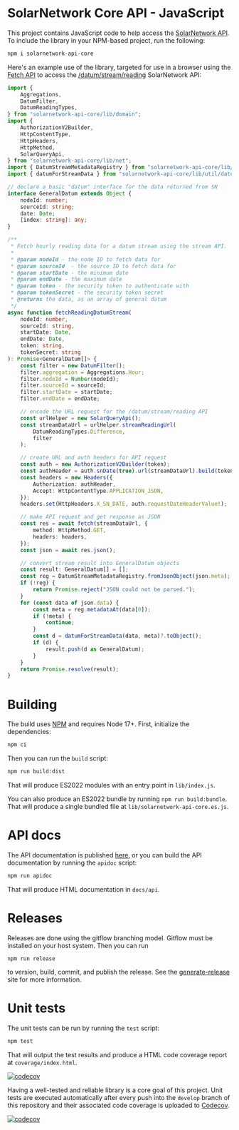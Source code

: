 # SolarNetwork Core API - JavaScript

This project contains JavaScript code to help access the [SolarNetwork API][solarnet-api].
To include the library in your NPM-based project, run the following:

```sh
npm i solarnetwork-api-core
```

Here's an example use of the library, targeted for use in a browser using the [Fetch API][fetch] to
access the [/datum/stream/reading][stream-reading] SolarNetwork API:

```ts
import {
	Aggregations,
	DatumFilter,
	DatumReadingTypes,
} from "solarnetwork-api-core/lib/domain";
import {
	AuthorizationV2Builder,
	HttpContentType,
	HttpHeaders,
	HttpMethod,
	SolarQueryApi,
} from "solarnetwork-api-core/lib/net";
import { DatumStreamMetadataRegistry } from "solarnetwork-api-core/lib/util";
import { datumForStreamData } from "solarnetwork-api-core/lib/util/datum";

// declare a basic "datum" interface for the data returned from SN
interface GeneralDatum extends Object {
	nodeId: number;
	sourceId: string;
	date: Date;
	[index: string]: any;
}

/**
 * Fetch hourly reading data for a datum stream using the stream API.
 *
 * @param nodeId - the node ID to fetch data for
 * @param sourceId  - the source ID to fetch data for
 * @param startDate - the minimum date
 * @param endDate - the maximum date
 * @param token - the security token to authenticate with
 * @param tokenSecret - the security token secret
 * @returns the data, as an array of general datum
 */
async function fetchReadingDatumStream(
	nodeId: number,
	sourceId: string,
	startDate: Date,
	endDate: Date,
	token: string,
	tokenSecret: string
): Promise<GeneralDatum[]> {
	const filter = new DatumFilter();
	filter.aggregation = Aggregations.Hour;
	filter.nodeId = Number(nodeId);
	filter.sourceId = sourceId;
	filter.startDate = startDate;
	filter.endDate = endDate;

	// encode the URL request for the /datum/stream/reading API
	const urlHelper = new SolarQueryApi();
	const streamDataUrl = urlHelper.streamReadingUrl(
		DatumReadingTypes.Difference,
		filter
	);

	// create URL and auth headers for API request
	const auth = new AuthorizationV2Builder(token);
	const authHeader = auth.snDate(true).url(streamDataUrl).build(tokenSecret);
	const headers = new Headers({
		Authorization: authHeader,
		Accept: HttpContentType.APPLICATION_JSON,
	});
	headers.set(HttpHeaders.X_SN_DATE, auth.requestDateHeaderValue!);

	// make API request and get response as JSON
	const res = await fetch(streamDataUrl, {
		method: HttpMethod.GET,
		headers: headers,
	});
	const json = await res.json();

	// convert stream result into GeneralDatum objects
	const result: GeneralDatum[] = [];
	const reg = DatumStreamMetadataRegistry.fromJsonObject(json.meta);
	if (!reg) {
		return Promise.reject("JSON could not be parsed.");
	}
	for (const data of json.data) {
		const meta = reg.metadataAt(data[0]);
		if (!meta) {
			continue;
		}
		const d = datumForStreamData(data, meta)?.toObject();
		if (d) {
			result.push(d as GeneralDatum);
		}
	}
	return Promise.resolve(result);
}
```

# Building

The build uses [NPM][npm] and requires Node 17+. First, initialize the dependencies:

```sh
npm ci
```

Then you can run the `build` script:

```sh
npm run build:dist
```

That will produce ES2022 modules with an entry point in `lib/index.js`.

You can also produce an ES2022 bundle by running `npm run build:bundle`. That will produce a single
bundled file at `lib/solarnetwork-api-core.es.js`.

# API docs

The API documentation is published [here](https://solarnetwork.github.io/), or you can build the API
documentation by running the `apidoc` script:

```sh
npm run apidoc
```

That will produce HTML documentation in `docs/api`.

# Releases

Releases are done using the gitflow branching model. Gitflow must be installed on your host system.
Then you can run

```shell
npm run release
```

to version, build, commit, and publish the release. See the [generate-release][generate-release]
site for more information.

# Unit tests

The unit tests can be run by running the `test` script:

```sh
npm test
```

That will output the test results and produce a HTML code coverage report at `coverage/index.html`.

[![codecov](https://codecov.io/gh/SolarNetwork/sn-api-core-js/graph/badge.svg?token=2YA6X8LUX7)](https://codecov.io/gh/SolarNetwork/sn-api-core-js)

Having a well-tested and reliable library is a core goal of this project. Unit tests are executed
automatically after every push into the `develop` branch of this repository and their associated code
coverage is uploaded to [Codecov](https://codecov.io/github/SolarNetwork/sn-api-core-js/).

[![codecov](https://codecov.io/gh/SolarNetwork/sn-api-core-js/graphs/sunburst.svg?token=2YA6X8LUX7)](https://codecov.io/github/SolarNetwork/sn-api-core-js)

[fetch]: https://developer.mozilla.org/en-US/docs/Web/API/Fetch_API
[generate-release]: https://github.com/mrkmg/node-generate-release
[npm]: https://www.npmjs.com/
[solarnet-api]: https://github.com/SolarNetwork/solarnetwork/wiki/API-Developer-Guide
[stream-reading]: https://github.com/SolarNetwork/solarnetwork/wiki/SolarQuery-Stream-API#datum-stream-reading-list
